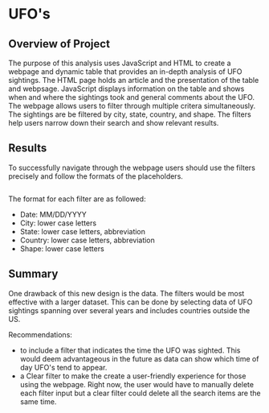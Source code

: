 # UFO's

## Overview of Project
The purpose of this analysis uses JavaScript and HTML to create a webpage and dynamic table that provides an in-depth analysis of UFO sightings. The HTML page holds an article and the presentation of the table and webpsage. JavaScript displays  information on the table and shows when and where the sightings took and general comments about the UFO. The webpage allows users to filter through multiple critera simultaneously. The sightings are be filtered by city, state, country, and shape. The filters help users narrow down their search and show relevant results. 

## Results
To successfully navigate through the webpage users should use the filters precisely and follow the formats of the placeholders. 

![]()

The format for each filter are as followed:
- Date: MM/DD/YYYY
- City: lower case letters
- State: lower case letters, abbreviation
- Country: lower case letters, abbreviation
- Shape: lower case letters


## Summary
One drawback of this new design is the data. The filters would be most effective with a larger dataset. This can be done by selecting data of UFO sightings spanning over several years and includes countries outside the US. 

Recommendations:
- to include a filter that indicates the time the UFO was sighted. This would deem advantageous in the future as data can show which time of day UFO's tend to appear.
- a Clear filter to make the create a user-friendly experience for those using the webpage. Right now, the user would have to manually delete each filter input but a clear filter could delete all the search items are the same time. 